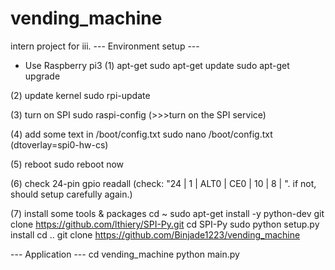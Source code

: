 # vending_machine
intern project for iii.
--- Environment setup ---
* Use Raspberry pi3
(1) apt-get
sudo apt-get update
sudo apt-get upgrade

(2) update kernel
sudo rpi-update

(3) turn on SPI
sudo raspi-config
(>>>turn on the SPI service)

(4) add some text in /boot/config.txt
sudo nano /boot/config.txt
(dtoverlay=spi0-hw-cs)

(5) reboot
sudo reboot now

(6) check 24-pin
gpio readall
(check: "24 | 1 | ALT0 | CE0 | 10 | 8 | ". if not, should setup carefully again.)

(7) install some tools & packages
cd ~
sudo apt-get install -y python-dev
git clone https://github.com/lthiery/SPI-Py.git
cd SPI-Py
sudo python setup.py install
cd ..
git clone https://github.com/Binjade1223/vending_machine

--- Application ---
cd vending_machine
python main.py